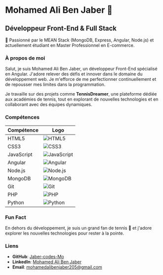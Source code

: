 # Mohamed Ali Ben Jaber 👋

## Développeur Front-End & Full Stack

🌟 Passionné par le MEAN Stack (MongoDB, Express, Angular, Node.js) et actuellement étudiant en Master Professionnel en E-commerce.

### À propos de moi
Salut, je suis Mohamed Ali Ben Jaber, un développeur Front-End spécialisé en Angular. J'adore relever des défis et innover dans le domaine du développement web. Je m'efforce de me perfectionner continuellement et de repousser mes limites dans la programmation.

Je travaille sur des projets comme **TennisDreamer**, une plateforme dédiée aux académies de tennis, tout en explorant de nouvelles technologies et en collaborant avec des équipes dynamiques.

### Compétences

| Compétence   | Logo  |
|--------------|-------|
| HTML5        | ![HTML5](https://cdn.jsdelivr.net/npm/simple-icons@v3/icons/html5.svg) |
| CSS3         | ![CSS3](https://cdn.jsdelivr.net/npm/simple-icons@v3/icons/css3.svg) |
| JavaScript   | ![JavaScript](https://cdn.jsdelivr.net/npm/simple-icons@v3/icons/javascript.svg) |
| Angular      | ![Angular](https://cdn.jsdelivr.net/npm/simple-icons@v3/icons/angular.svg) |
| Node.js      | ![Node.js](https://cdn.jsdelivr.net/npm/simple-icons@v3/icons/node-dot-js.svg) |
| MongoDB      | ![MongoDB](https://cdn.jsdelivr.net/npm/simple-icons@v3/icons/mongodb.svg) |
| Git          | ![Git](https://cdn.jsdelivr.net/npm/simple-icons@v3/icons/git.svg) |
| PHP          | ![PHP](https://cdn.jsdelivr.net/npm/simple-icons@v3/icons/php.svg) |
| Python       | ![Python](https://cdn.jsdelivr.net/npm/simple-icons@v3/icons/python.svg) |

### Fun Fact
En dehors du développement, je suis un grand fan de tennis 🎾 et j'adore explorer les nouvelles technologies pour rester à la pointe.

### Liens
- **GitHub**: [Jaber-codes-Mo](https://github.com/Jaber-codes-Mo)
- **LinkedIn**: [Mohamed Ali Ben Jaber](https://www.linkedin.com/in/mohamedali-benjaber)
- **Email**: [mohamedalibenjaber205@gmail.com](mailto:mohamedalibenjaber205@gmail.com)

